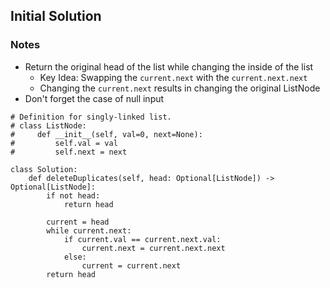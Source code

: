 ## Initial Solution
### Notes
- Return the original head of the list while changing the inside of the list
  - Key Idea: Swapping the `current.next` with the `current.next.next` 
  - Changing the `current.next` results in changing the original ListNode
- Don't forget the case of null input

```Python3
# Definition for singly-linked list.
# class ListNode:
#     def __init__(self, val=0, next=None):
#         self.val = val
#         self.next = next

class Solution:
    def deleteDuplicates(self, head: Optional[ListNode]) -> Optional[ListNode]:        
        if not head:
            return head

        current = head
        while current.next:
            if current.val == current.next.val:
                current.next = current.next.next
            else:
                current = current.next
        return head
```
